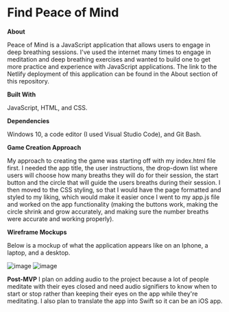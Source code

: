 # Find Peace of Mind

**About**

Peace of Mind is a JavaScript application that allows users to engage in deep breathing sessions. I've used the internet many times to engage in meditation and deep breathing exercises and wanted to build one to get more practice and experience with JavaScript applications. The link to the Netlify deployment of this application can be found in the About section of this repository.

**Built With**

JavaScript, HTML, and CSS.

**Dependencies**

Windows 10, a code editor (I used Visual Studio Code), and Git Bash.

**Game Creation Approach**

My approach to creating the game was starting off with my index.html file first. I needed the app title, the user instructions, the drop-down list where users will choose how many breaths they will do for their session, the start button and the circle that will guide the users breaths during their session. I then moved to the CSS styling, so that I would have the page formatted and styled to my liking, which would make it easier once I went to my app.js file and worked on the app functionality (making the buttons work, making the circle shrink and grow accurately, and making sure the number breaths were accurate and working properly).

**Wireframe Mockups**

Below is a mockup of what the application appears like on an Iphone, a laptop, and a desktop.

![image](https://user-images.githubusercontent.com/105788615/226044803-d5960ece-cbf7-442d-890d-b3f3d966d916.png)
![image](https://user-images.githubusercontent.com/105788615/226044939-d511a5d8-5cce-4fd9-835d-98c6357f853c.png)

**Post-MVP**
I plan on adding audio to the project because a lot of people meditate with their eyes closed and need audio signifiers to know when to start or stop rather than keeping their eyes on the app while they're meditating. I also plan to translate the app into Swift so it can be an iOS app.
